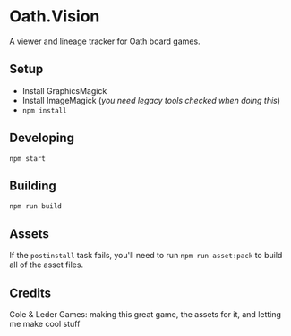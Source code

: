 # Oath.Vision

A viewer and lineage tracker for Oath board games.

## Setup

* Install GraphicsMagick
* Install ImageMagick (_you need legacy tools checked when doing this_)
* `npm install`

## Developing

`npm start`

## Building

`npm run build`

## Assets

If the `postinstall` task fails, you'll need to run `npm run asset:pack` to build all of the asset files.

## Credits

Cole & Leder Games: making this great game, the assets for it, and letting me make cool stuff
